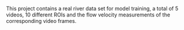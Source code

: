 This project contains a real river data set for model training, a total of 5 videos, 10 different ROIs and the flow velocity measurements of the corresponding video frames.
